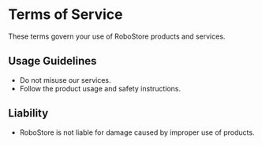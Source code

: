 # Terms of Service

These terms govern your use of RoboStore products and services.

## Usage Guidelines
- Do not misuse our services.
- Follow the product usage and safety instructions.

## Liability
- RoboStore is not liable for damage caused by improper use of products.
